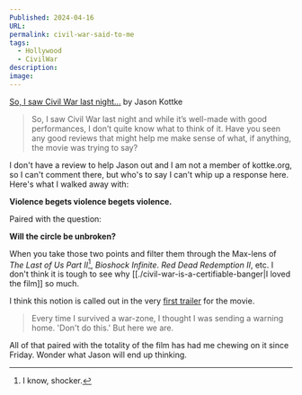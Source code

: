 ```yaml
---
Published: 2024-04-16
URL: 
permalink: civil-war-said-to-me
tags:
  - Hollywood
  - CivilWar
description: 
image: 
---
```

[So, I saw Civil War last night...](https://kottke.org/24/04/0044411-so-i-saw-civil-war) by Jason Kottke

> So, I saw Civil War last night and while it’s well-made with good performances, I don’t quite know what to think of it. Have you seen any good reviews that might help me make sense of what, if anything, the movie was trying to say?

I don't have a review to help Jason out and I am not a member of kottke.org, so I can't comment there, but who's to say I can't whip up a response here. Here's what I walked away with:

**Violence begets violence begets violence.**

Paired with the question:

**Will the circle be unbroken?**

When you take those two points and filter them through the Max-lens of *The Last of Us Part II*[^1], *Bioshock Infinite*. *Red Dead Redemption II*, etc. I don't think it is tough to see why [[./civil-war-is-a-certifiable-banger|I loved the film]] so much.

I think this notion is called out in the very [first trailer](https://youtube.com/watch?v=aDyQxtg0V2w&t=62) for the movie.

> Every time I survived a war-zone, I thought I was sending a warning home. 'Don't do this.' But here we are.

All of that paired with the totality of the film has had me chewing on it since Friday. Wonder what Jason will end up thinking.

[^1]: I know, shocker.